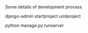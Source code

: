 Some details of development process.

django-admin startproject umlproject

python manage.py runserver
